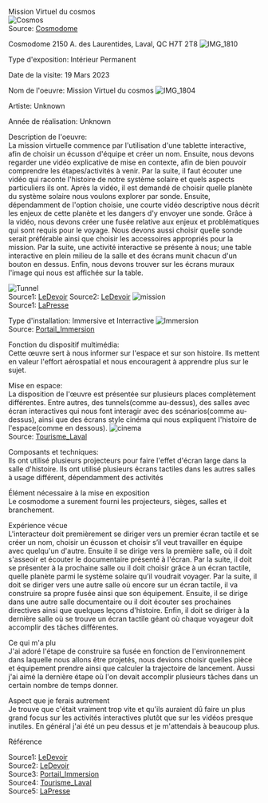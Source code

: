 Mission Virtuel du cosmos
<br>
![Cosmos](Média/cosmos.jpg)
<br>
Source: [Cosmodome](https://www.google.com/url?sa=i&url=https%3A%2F%2Fcosmodome.org%2Fen%2Ffamily-activities%2Fvirtual-missions%2F&psig=AOvVaw0vRFJoG-hRLqvv1h4t3bRW&ust=1683128298345000&source=images&cd=vfe&ved=0CBEQjRxqFwoTCPiVwdT71v4CFQAAAAAdAAAAABAT)

Cosmodome
2150 A. des Laurentides, Laval, QC H7T 2T8
![IMG_1810](Média/IMG_1810.JPG)

Type d'exposition: Intérieur Permanent

Date de la visite: 
19 Mars 2023

Nom de l'oeuvre: Mission Virtuel du cosmos
![IMG_1804](Média/IMG_1804.JPG)

Artiste: Unknown

Année de réalisation: Unknown


Description de l'oeuvre:
<br>
La mission virtuelle commence par l'utilisation d'une tablette interactive, afin de choisir un écusson d'équipe et créer un nom. Ensuite, nous devons regarder une vidéo explicative de mise en contexte, afin de bien pouvoir comprendre les étapes/activités à venir. Par la suite, il faut écouter une vidéo qui raconte l'histoire de notre système solaire et quels aspects particuliers ils ont. Après la vidéo, il est demandé de choisir quelle planète du système solaire nous voulons explorer par sonde. Ensuite, dépendamment de l'option choisie, une courte vidéo descriptive nous décrit les enjeux de cette planète et les dangers d'y envoyer une sonde. Grâce à la vidéo, nous devons créer une fusée relative aux enjeux et problématiques qui sont requis pour le voyage. Nous devons aussi choisir quelle sonde serait préférable ainsi que choisir les accessoires appropriés pour la mission. Par la suite, une activité interactive se présente à nous; une table interactive en plein milieu de la salle et des écrans munit chacun d'un bouton en dessus. Enfin, nous devons trouver sur les écrans muraux l'image qui nous est affichée sur la table.

![Tunnel](Média/tunnel.jpg)
<br>
Source1: [LeDevoir](https://user-images.githubusercontent.com/106936139/235718921-1fc05fd3-ac3e-43d5-8028-5f2a53a03592.png)
Source2: [LeDevoir](https://www.ledevoir.com/societe/science/338495/vers-l-infini-et-plus-loin-encore-le-nouvel-espace-du-cosmodome)
![mission](Média/mission.jpg)
<br>
 Source1: [LaPresse](https://www.google.com/url?sa=i&url=https%3A%2F%2Fwww.lapresse.ca%2Fvoyage%2F201112%2F28%2F01-4481425-le-cosmodome-redecolle-en-mode-virtuel.php&psig=AOvVaw1Mo1RCA5Ie2agiWQuzfjFa&ust=1683129654409000&source=images&cd=vfe&ved=0CBEQjRxqFwoTCJiRi9uA1_4CFQAAAAAdAAAAABAO)
      
  
Type d'installation: Immersive et Interractive
![Immersion](Média/immersion.jpg)
<br>
Source: [Portail_Immersion](https://www.google.com/url?sa=i&url=https%3A%2F%2Fportailimmersion.ca%2Fitem%2Faux-frontieres-du-cosmos%2F&psig=AOvVaw1Mo1RCA5Ie2agiWQuzfjFa&ust=1683129654409000&source=images&cd=vfe&ved=0CBEQjRxqFwoTCJiRi9uA1_4CFQAAAAAdAAAAABAW)


Fonction du dispositif multimédia:
<br>
      Cette œuvre sert à nous informer sur l'espace et sur son histoire. Ils mettent en valeur l'effort aérospatial et nous encouragent à apprendre plus sur le sujet.
      
      
Mise en espace:
<br>
     La disposition de l'œuvre est présentée sur plusieurs places complètement différentes. Entre autres, des tunnels(comme au-dessus), des salles avec écran interactives qui nous font interagir avec des scénarios(comme au-dessus), ainsi que des écrans style cinéma qui nous expliquent l'histoire de l'espace(comme en dessous).
![cinema](Média/cinema.jpg)
<br>
Source: [Tourisme_Laval](https://www.google.com/url?sa=i&url=https%3A%2F%2Fwww.tourismelaval.com%2Fexplorer-possibilites%2Fattraits%2Fcosmodome&psig=AOvVaw1Mo1RCA5Ie2agiWQuzfjFa&ust=1683129654409000&source=images&cd=vfe&ved=0CBEQjRxqFwoTCJiRi9uA1_4CFQAAAAAdAAAAABAb)


Composants et techniques:
<br>
      Ils ont utilisé plusieurs projecteurs pour faire l'effet d'écran large dans la salle d'histoire.
      Ils ont utilisé plusieurs écrans tactiles dans les autres salles à usage différent, dépendamment des activités
      
      
Élément nécessaire à la mise en exposition
<br>
      Le cosmodome a surement fourni les projecteurs, sièges, salles et branchement.
      
      
Expérience vécue 
<br>
      L'interacteur doit premièrement se diriger vers un premier écran tactile et se créer un nom, choisir un écusson et choisir s’il veut travailler en équipe avec quelqu'un d'autre. Ensuite il se dirige vers la première salle, où il doit s'asseoir et écouter le documentaire présenté à l'écran. Par la suite, il doit se présenter à la prochaine salle ou il doit choisir grâce à un écran tactile, quelle planète parmi le système solaire qu’il voudrait voyager. Par la suite, il doit se diriger vers une autre salle où encore sur un écran tactile, il va construire sa propre fusée ainsi que son équipement. Ensuite, il se dirige dans une autre salle documentaire ou il doit écouter ses prochaines directives ainsi que quelques leçons d'histoire. Enfin, il doit se diriger à la dernière salle où se trouve un écran tactile géant où chaque voyageur doit accomplir des tâches différentes.
      
      
Ce qui m'a plu
<br>
      J'ai adoré l'étape de construire sa fusée en fonction de l'environnement dans laquelle nous allons être projetés, nous devions choisir quelles pièce et équipement prendre ainsi que calculer la trajectoire de lancement. Aussi j'ai aimé la dernière étape où l'on devait accomplir plusieurs tâches dans un certain nombre de temps donner.
      
      
Aspect que je ferais autrement
<br>
      Je trouve que c'était vraiment trop vite et qu'ils auraient dû faire un plus grand focus sur les activités interactives plutôt que sur les vidéos presque inutiles. En général j'ai été un peu dessus et je m'attendais à beaucoup plus.
      
      

Référence

 Source1: [LeDevoir](https://user-images.githubusercontent.com/106936139/235718921-1fc05fd3-ac3e-43d5-8028-5f2a53a03592.png)
 <br>
 Source2: [LeDevoir](https://www.ledevoir.com/societe/science/338495/vers-l-infini-et-plus-loin-encore-le-nouvel-espace-du-cosmodome)
 <br>
 Source3: [Portail_Immersion](https://www.google.com/url?sa=i&url=https%3A%2F%2Fportailimmersion.ca%2Fitem%2Faux-frontieres-du-cosmos%2F&psig=AOvVaw1Mo1RCA5Ie2agiWQuzfjFa&ust=1683129654409000&source=images&cd=vfe&ved=0CBEQjRxqFwoTCJiRi9uA1_4CFQAAAAAdAAAAABAW)
 <br>
Source4: [Tourisme_Laval](https://www.google.com/url?sa=i&url=https%3A%2F%2Fwww.tourismelaval.com%2Fexplorer-possibilites%2Fattraits%2Fcosmodome&psig=AOvVaw1Mo1RCA5Ie2agiWQuzfjFa&ust=1683129654409000&source=images&cd=vfe&ved=0CBEQjRxqFwoTCJiRi9uA1_4CFQAAAAAdAAAAABAb)
<br>
Source5: [LaPresse](https://www.google.com/url?sa=i&url=https%3A%2F%2Fwww.lapresse.ca%2Fvoyage%2F201112%2F28%2F01-4481425-le-cosmodome-redecolle-en-mode-virtuel.php&psig=AOvVaw1Mo1RCA5Ie2agiWQuzfjFa&ust=1683129654409000&source=images&cd=vfe&ved=0CBEQjRxqFwoTCJiRi9uA1_4CFQAAAAAdAAAAABAO)
